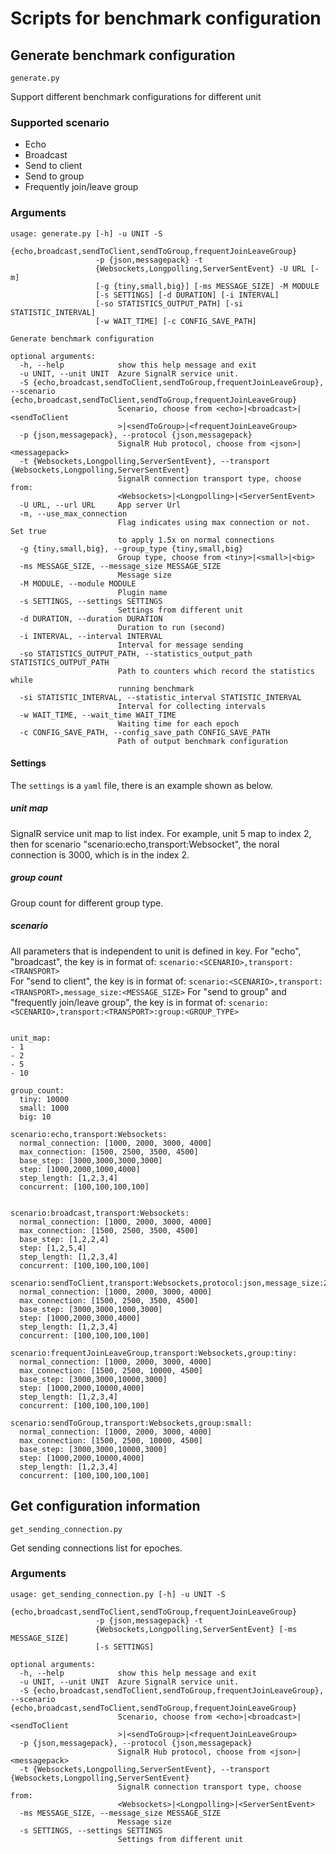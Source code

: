 # Scripts for benchmark configuration

## Generate benchmark configuration
`generate.py`

Support different benchmark configurations for different unit

### Supported scenario
* Echo
* Broadcast
* Send to client
* Send to group
* Frequently join/leave group

### Arguments
```
usage: generate.py [-h] -u UNIT -S
                   {echo,broadcast,sendToClient,sendToGroup,frequentJoinLeaveGroup}
                   -p {json,messagepack} -t
                   {Websockets,Longpolling,ServerSentEvent} -U URL [-m]
                   [-g {tiny,small,big}] [-ms MESSAGE_SIZE] -M MODULE
                   [-s SETTINGS] [-d DURATION] [-i INTERVAL]
                   [-so STATISTICS_OUTPUT_PATH] [-si STATISTIC_INTERVAL]
                   [-w WAIT_TIME] [-c CONFIG_SAVE_PATH]

Generate benchmark configuration

optional arguments:
  -h, --help            show this help message and exit
  -u UNIT, --unit UNIT  Azure SignalR service unit.
  -S {echo,broadcast,sendToClient,sendToGroup,frequentJoinLeaveGroup}, --scenario {echo,broadcast,sendToClient,sendToGroup,frequentJoinLeaveGroup}
                        Scenario, choose from <echo>|<broadcast>|<sendToClient
                        >|<sendToGroup>|<frequentJoinLeaveGroup>
  -p {json,messagepack}, --protocol {json,messagepack}
                        SignalR Hub protocol, choose from <json>|<messagepack>
  -t {Websockets,Longpolling,ServerSentEvent}, --transport {Websockets,Longpolling,ServerSentEvent}
                        SignalR connection transport type, choose from:
                        <Websockets>|<Longpolling>|<ServerSentEvent>
  -U URL, --url URL     App server Url
  -m, --use_max_connection
                        Flag indicates using max connection or not. Set true
                        to apply 1.5x on normal connections
  -g {tiny,small,big}, --group_type {tiny,small,big}
                        Group type, choose from <tiny>|<small>|<big>
  -ms MESSAGE_SIZE, --message_size MESSAGE_SIZE
                        Message size
  -M MODULE, --module MODULE
                        Plugin name
  -s SETTINGS, --settings SETTINGS
                        Settings from different unit
  -d DURATION, --duration DURATION
                        Duration to run (second)
  -i INTERVAL, --interval INTERVAL
                        Interval for message sending
  -so STATISTICS_OUTPUT_PATH, --statistics_output_path STATISTICS_OUTPUT_PATH
                        Path to counters which record the statistics while
                        running benchmark
  -si STATISTIC_INTERVAL, --statistic_interval STATISTIC_INTERVAL
                        Interval for collecting intervals
  -w WAIT_TIME, --wait_time WAIT_TIME
                        Waiting time for each epoch
  -c CONFIG_SAVE_PATH, --config_save_path CONFIG_SAVE_PATH
                        Path of output benchmark configuration

```

#### Settings

The `settings` is a `yaml` file, there is an example shown as below.


##### unit map
SignalR service unit map to list index. For example, unit 5 map to index 2, then for scenario "scenario:echo,transport:Websocket", the noral connection is 3000, which is in the index 2. 

##### group count
Group count for different group type.

##### scenario
All parameters that is independent to unit is defined in key.
For "echo", "broadcast", the key is in format of: `scenario:<SCENARIO>,transport:<TRANSPORT>`  
For "send to client", the key is in format of: `scenario:<SCENARIO>,transport:<TRANSPORT>,message_size:<MESSAGE_SIZE>`
For "send to group" and "frequently join/leave group", the key is in format of: `scenario:<SCENARIO>,transport:<TRANSPORT>:group:<GROUP_TYPE>`

```

unit_map:
- 1
- 2
- 5
- 10

group_count:
  tiny: 10000
  small: 1000
  big: 10
 
scenario:echo,transport:Websockets:
  normal_connection: [1000, 2000, 3000, 4000]
  max_connection: [1500, 2500, 3500, 4500]
  base_step: [3000,3000,3000,3000]
  step: [1000,2000,1000,4000]
  step_length: [1,2,3,4]
  concurrent: [100,100,100,100]


scenario:broadcast,transport:Websockets:
  normal_connection: [1000, 2000, 3000, 4000]
  max_connection: [1500, 2500, 3500, 4500]
  base_step: [1,2,2,4]
  step: [1,2,5,4]
  step_length: [1,2,3,4]
  concurrent: [100,100,100,100]

scenario:sendToClient,transport:Websockets,protocol:json,message_size:2048:
  normal_connection: [1000, 2000, 3000, 4000]
  max_connection: [1500, 2500, 3500, 4500]
  base_step: [3000,3000,1000,3000]
  step: [1000,2000,3000,4000]
  step_length: [1,2,3,4]
  concurrent: [100,100,100,100]

scenario:frequentJoinLeaveGroup,transport:Websockets,group:tiny:
  normal_connection: [1000, 2000, 3000, 4000]
  max_connection: [1500, 2500, 10000, 4500]
  base_step: [3000,3000,10000,3000]
  step: [1000,2000,10000,4000]
  step_length: [1,2,3,4]
  concurrent: [100,100,100,100]

scenario:sendToGroup,transport:Websockets,group:small:
  normal_connection: [1000, 2000, 3000, 4000]
  max_connection: [1500, 2500, 10000, 4500]
  base_step: [3000,3000,10000,3000]
  step: [1000,2000,10000,4000]
  step_length: [1,2,3,4]
  concurrent: [100,100,100,100]

```


## Get configuration information

`get_sending_connection.py`

Get sending connections list for epoches.

### Arguments
```
usage: get_sending_connection.py [-h] -u UNIT -S
                   {echo,broadcast,sendToClient,sendToGroup,frequentJoinLeaveGroup}
                   -p {json,messagepack} -t
                   {Websockets,Longpolling,ServerSentEvent} [-ms MESSAGE_SIZE]
                   [-s SETTINGS]

optional arguments:
  -h, --help            show this help message and exit
  -u UNIT, --unit UNIT  Azure SignalR service unit.
  -S {echo,broadcast,sendToClient,sendToGroup,frequentJoinLeaveGroup}, --scenario {echo,broadcast,sendToClient,sendToGroup,frequentJoinLeaveGroup}
                        Scenario, choose from <echo>|<broadcast>|<sendToClient
                        >|<sendToGroup>|<frequentJoinLeaveGroup>
  -p {json,messagepack}, --protocol {json,messagepack}
                        SignalR Hub protocol, choose from <json>|<messagepack>
  -t {Websockets,Longpolling,ServerSentEvent}, --transport {Websockets,Longpolling,ServerSentEvent}
                        SignalR connection transport type, choose from:
                        <Websockets>|<Longpolling>|<ServerSentEvent>
  -ms MESSAGE_SIZE, --message_size MESSAGE_SIZE
                        Message size
  -s SETTINGS, --settings SETTINGS
                        Settings from different unit

```